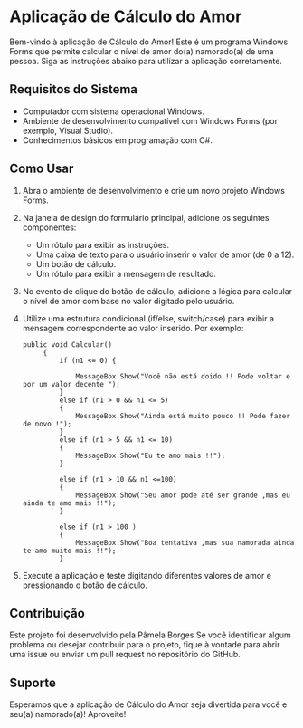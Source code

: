 # Aplicação de Cálculo do Amor

Bem-vindo à aplicação de Cálculo do Amor! Este é um programa Windows Forms que permite calcular o nível de amor do(a) namorado(a) de uma pessoa. Siga as instruções abaixo para utilizar a aplicação corretamente.

## Requisitos do Sistema

- Computador com sistema operacional Windows.
- Ambiente de desenvolvimento compatível com Windows Forms (por exemplo, Visual Studio).
- Conhecimentos básicos em programação com C#.

## Como Usar

1. Abra o ambiente de desenvolvimento e crie um novo projeto Windows Forms.

2. Na janela de design do formulário principal, adicione os seguintes componentes:
   - Um rótulo para exibir as instruções.
   - Uma caixa de texto para o usuário inserir o valor de amor (de 0 a 12).
   - Um botão de cálculo.
   - Um rótulo para exibir a mensagem de resultado.

3. No evento de clique do botão de cálculo, adicione a lógica para calcular o nível de amor com base no valor digitado pelo usuário.

4. Utilize uma estrutura condicional (if/else, switch/case) para exibir a mensagem correspondente ao valor inserido. Por exemplo:

   ```
   public void Calcular()
        {
            if (n1 <= 0) {

                MessageBox.Show("Você não está doido !! Pode voltar e por um valor decente ");
            }
            else if (n1 > 0 && n1 <= 5)
            {
                MessageBox.Show("Ainda está muito pouco !! Pode fazer de novo !");
            }
            else if (n1 > 5 && n1 <= 10)
            {
                MessageBox.Show("Eu te amo mais !!");
            }

            else if (n1 > 10 && n1 <=100)
            {
                MessageBox.Show("Seu amor pode até ser grande ,mas eu ainda te amo mais !!");
            }

            else if (n1 > 100 )
            {
                MessageBox.Show("Boa tentativa ,mas sua namorada ainda te amo muito mais !!");
            }
   ```

5. Execute a aplicação e teste digitando diferentes valores de amor e pressionando o botão de cálculo.


## Contribuição

Este projeto foi desenvolvido pela Pâmela Borges Se você identificar algum problema ou desejar contribuir para o projeto, fique à vontade para abrir uma issue ou enviar um pull request no repositório do GitHub.

## Suporte


Esperamos que a aplicação de Cálculo do Amor seja divertida para você e seu(a) namorado(a)! Aproveite!
